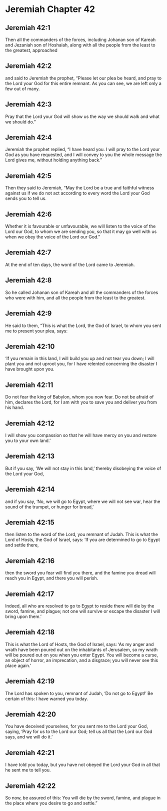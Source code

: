 # Jeremiah Chapter 42

## Jeremiah 42:1
Then all the commanders of the forces, including Johanan son of Kareah and Jezaniah son of Hoshaiah, along with all the people from the least to the greatest, approached

## Jeremiah 42:2
and said to Jeremiah the prophet, “Please let our plea be heard, and pray to the Lord your God for this entire remnant. As you can see, we are left only a few out of many.

## Jeremiah 42:3
Pray that the Lord your God will show us the way we should walk and what we should do.”

## Jeremiah 42:4
Jeremiah the prophet replied, “I have heard you. I will pray to the Lord your God as you have requested, and I will convey to you the whole message the Lord gives me, without holding anything back.”

## Jeremiah 42:5
Then they said to Jeremiah, “May the Lord be a true and faithful witness against us if we do not act according to every word the Lord your God sends you to tell us.

## Jeremiah 42:6
Whether it is favourable or unfavourable, we will listen to the voice of the Lord our God, to whom we are sending you, so that it may go well with us when we obey the voice of the Lord our God.”

## Jeremiah 42:7
At the end of ten days, the word of the Lord came to Jeremiah.

## Jeremiah 42:8
So he called Johanan son of Kareah and all the commanders of the forces who were with him, and all the people from the least to the greatest.

## Jeremiah 42:9
He said to them, “This is what the Lord, the God of Israel, to whom you sent me to present your plea, says:

## Jeremiah 42:10
‘If you remain in this land, I will build you up and not tear you down; I will plant you and not uproot you, for I have relented concerning the disaster I have brought upon you.

## Jeremiah 42:11
Do not fear the king of Babylon, whom you now fear. Do not be afraid of him, declares the Lord, for I am with you to save you and deliver you from his hand.

## Jeremiah 42:12
I will show you compassion so that he will have mercy on you and restore you to your own land.’

## Jeremiah 42:13
But if you say, ‘We will not stay in this land,’ thereby disobeying the voice of the Lord your God,

## Jeremiah 42:14
and if you say, ‘No, we will go to Egypt, where we will not see war, hear the sound of the trumpet, or hunger for bread,’

## Jeremiah 42:15
then listen to the word of the Lord, you remnant of Judah. This is what the Lord of Hosts, the God of Israel, says: ‘If you are determined to go to Egypt and settle there,

## Jeremiah 42:16
then the sword you fear will find you there, and the famine you dread will reach you in Egypt, and there you will perish.

## Jeremiah 42:17
Indeed, all who are resolved to go to Egypt to reside there will die by the sword, famine, and plague; not one will survive or escape the disaster I will bring upon them.’

## Jeremiah 42:18
This is what the Lord of Hosts, the God of Israel, says: ‘As my anger and wrath have been poured out on the inhabitants of Jerusalem, so my wrath will be poured out on you when you enter Egypt. You will become a curse, an object of horror, an imprecation, and a disgrace; you will never see this place again.’

## Jeremiah 42:19
The Lord has spoken to you, remnant of Judah, ‘Do not go to Egypt!’ Be certain of this: I have warned you today.

## Jeremiah 42:20
You have deceived yourselves, for you sent me to the Lord your God, saying, ‘Pray for us to the Lord our God; tell us all that the Lord our God says, and we will do it.’

## Jeremiah 42:21
I have told you today, but you have not obeyed the Lord your God in all that he sent me to tell you.

## Jeremiah 42:22
So now, be assured of this: You will die by the sword, famine, and plague in the place where you desire to go and settle.”
